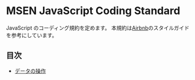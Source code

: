 # MSEN JavaScript Coding Standard
JavaScript のコーディング規約を定めます。
本規約は[Airbnb](https://mitsuruog.github.io/javascript-style-guide/#arrow-functions)のスタイルガイドを参考にしています。

## 目次
- [データの操作](./data-manipulation.md)
